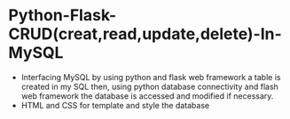 # Python-Flask-CRUD(creat,read,update,delete)-In-MySQL
* Interfacing MySQL by using python and flask web framework a table is created in my SQL then,
using python database connectivity and flash web framework the database is accessed and modified if necessary.
* HTML and CSS for template and style the database
